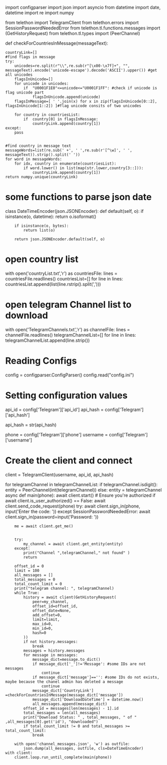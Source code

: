 import configparser
import json
import asyncio
from datetime import date, datetime
import re
import numpy


from telethon import TelegramClient
from telethon.errors import SessionPasswordNeededError
from telethon.tl.functions.messages import (GetHistoryRequest)
from telethon.tl.types import (PeerChannel)

def checkForCountriesInMessage(messageText):

    countryLink=[]
    #find flags in message
    try:
        unicodes=re.split(r"\\",re.sub(r"[\x00-\x7f]+", "", messageText).encode('unicode-escape').decode('ASCII').upper()) #get all unicodes
        flagsInUnicode=[]
        for unicode in unicodes:
            if  "U0001F1E0"<=unicode<="U0001F1FF": #check if unicode is flag unicode part
                flagsInUnicode.append(unicode)        
        flagsInMessage=[ ' '.join(x) for x in zip(flagsInUnicode[0::2], flagsInUnicode[1::2]) ]#flag unicode consits of two unicodes
   
        for country in countriesList:
            if  country[0] in flagsInMessage:
                countryLink.append(country[1])
    except:
        pass


    #find country in message text
    messageWords=list(re.sub(' +', ' ',re.sub(r'[^\w]', ' ', messageText)).strip().split(' '))
    for word in messageWords:
        for idx, country in enumerate(countriesList):
            if word.lower() in list(map(str.lower,country[3::])):
                countryLink.append(country[1])
    return numpy.unique(countryLink)

# some functions to parse json date
class DateTimeEncoder(json.JSONEncoder):
    def default(self, o):
        if isinstance(o, datetime):
            return o.isoformat()

        if isinstance(o, bytes):
            return list(o)

        return json.JSONEncoder.default(self, o)
# open country list
with open('countryList.txt','r') as countriesFile:
    lines = countriesFile.readlines()
    countriesList=[]
    for line in lines:
        countriesList.append(list(line.rstrip().split(',')))
# open telegram Channel list to download
with open('TelegramChannels.txt','r') as channelFile:
    lines = channelFile.readlines()
    telegramChannelList=[]
    for line in lines:
        telegramChannelList.append(line.strip())
# Reading Configs
config = configparser.ConfigParser()
config.read("config.ini")

# Setting configuration values
api_id = config['Telegram']['api_id']
api_hash = config['Telegram']['api_hash']

api_hash = str(api_hash)

phone = config['Telegram']['phone']
username = config['Telegram']['username']

# Create the client and connect
client = TelegramClient(username, api_id, api_hash)

for telegramChannel in telegramChannelList:
    if telegramChannel.isdigit():
        entity = PeerChannel(int(telegramChannel))
    else:
        entity = telegramChannel
    async def main(phone):
        await client.start()
        # Ensure you're authorized
        if await client.is_user_authorized() == False:
            await client.send_code_request(phone)
            try:
                await client.sign_in(phone, input('Enter the code: '))
            except SessionPasswordNeededError:
                await client.sign_in(password=input('Password: '))

        me = await client.get_me()
   

        try:
            my_channel = await client.get_entity(entity)
        except:
            print("Channel ",telegramChannel," not found" )
            return

        offset_id = 0
        limit = 100
        all_messages = []
        total_messages = 0
        total_count_limit = 0
        print("telegram channel: ", telegramChannel)
        while True:       
            history = await client(GetHistoryRequest(
                peer=my_channel,
                offset_id=offset_id,
                offset_date=None,
                add_offset=0,
                limit=limit,
                max_id=0,
                min_id=0,
                hash=0
            ))
            if not history.messages:
                break
            messages = history.messages
            for message in messages:
                message_dict=message.to_dict()
                if message_dict['_']!='Message': #some IDs are not messages
                    continue
                if message_dict['message']=='': #some IDs do not exists, maybe because the chanel admin has deleted a message
                    continue
                message_dict['CountryLink'] =checkForCountriesInMessage(message_dict['message'])
                message_dict['DownloadDateTime'] = datetime.now() 
                all_messages.append(message_dict)
            offset_id = messages[len(messages) - 1].id
            total_messages = len(all_messages)
            print("Download Status: " , total_messages, " of " ,all_messages[0].get('id'), "downloaded")
            if total_count_limit != 0 and total_messages >= total_count_limit:
                break

        with open('channel_messages.json', 'w') as outfile:
            json.dump(all_messages, outfile, cls=DateTimeEncoder)
    with client:
        client.loop.run_until_complete(main(phone))


